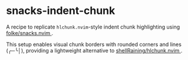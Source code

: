# snacks-indent-chunk

A recipe to replicate `hlchunk.nvim`-style indent chunk highlighting using [ folke/snacks.nvim ](https://github.com/folke/snacks.nvim).

This setup enables visual chunk borders with rounded corners and lines (╭─╰│), providing a lightweight alternative to [ shellRaining/hlchunk.nvim ](https://github.com/shellRaining/hlchunk.nvim).
